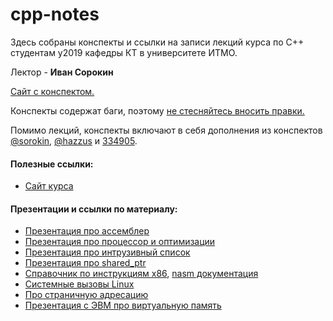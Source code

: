 # cpp-notes

Здесь собраны конспекты и ссылки на записи лекций курса по C++ студентам y2019 кафедры КТ в университете ИТМО.

Лектор - __Иван Сорокин__

[Сайт с конспектом.](https://cpp-kt.github.io/cpp-notes/)

Конспекты содержат баги, поэтому [не стесняйтесь вносить правки.](https://github.com/cpp-kt/cpp-notes/blob/master/CONTRIBUTING.md)

Помимо лекций, конспекты включают в себя дополнения из конспектов [@sorokin](https://github.com/sorokin/cpp-notes), [@hazzus](https://github.com/hazzus/cpp-conspects) и [334905](https://www.overleaf.com/read/hcmjjqmhwqzx).

#### Полезные ссылки:

- [Сайт курса](https://cpp-kt.github.io/course/)

#### Презентации и ссылки по материалу:

- [Презентация про ассемблер](slides/lecture-1j.pdf)
- [Презентация про процессор и оптимизации](slides/lecture-2.pdf)
- [Презентация про интрузивный список](slides/intrusive.pdf)
- [Презентация про shared_ptr](slides/shared_ptr.pdf)
- [Справочник по инструкциям x86](https://www.felixcloutier.com/x86/), [nasm документация](https://www.nasm.us/doc/)
- [Системные вызовы Linux](https://blog.rchapman.org/posts/Linux_System_Call_Table_for_x86_64/)
- [Про страничную адресацию](https://wiki.osdev.org/Paging)
- [Презентация с ЭВМ про виртуальную память](http://slides.com/romanmelnikov-1/deck-1/live)
